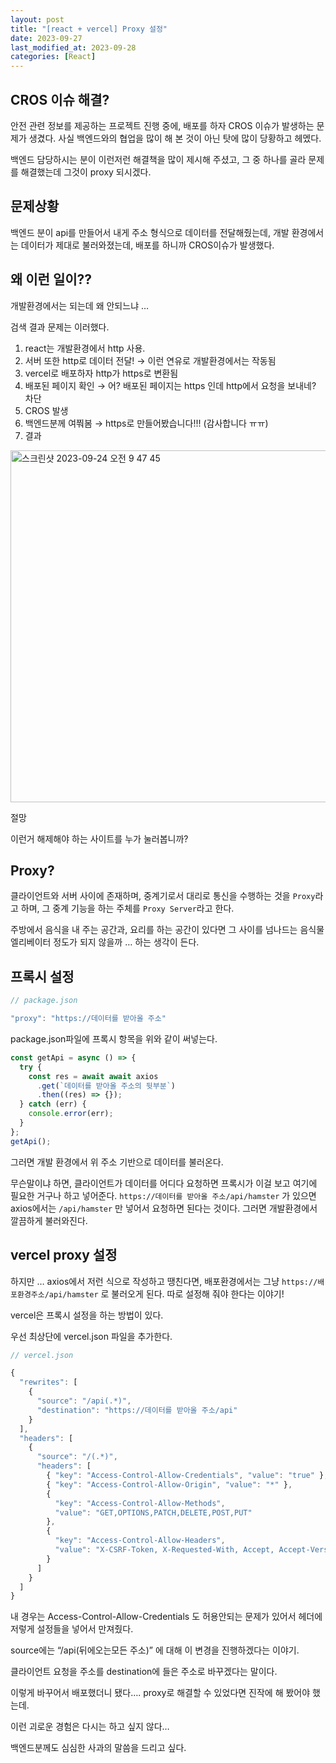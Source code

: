 ```yaml
---
layout: post
title: "[react + vercel] Proxy 설정"
date: 2023-09-27
last_modified_at: 2023-09-28
categories: [React]
---
```


## CROS 이슈 해결?

안전 관련 정보를 제공하는 프로젝트 진행 중에, 배포를 하자 CROS 이슈가 발생하는 문제가 생겼다. 사실 백엔드와의 협업을 많이 해 본 것이 아닌 탓에 많이 당황하고 헤멨다.

백엔드 담당하시는 분이 이런저런 해결책을 많이 제시해 주셨고, 그 중 하나를 골라 문제를 해결했는데 그것이 proxy 되시겠다.

## 문제상황

백엔드 분이 api를 만들어서 내게 주소 형식으로 데이터를 전달해줬는데, 개발 환경에서는 데이터가 제대로 불러와졌는데, 배포를 하니까 CROS이슈가 발생했다.

## 왜 이런 일이??

개발환경에서는 되는데 왜 안되느냐 …

검색 결과 문제는 이러했다.

1. react는 개발환경에서 http 사용.
2. 서버 또한 http로 데이터 전달! → 이런 연유로 개발환경에서는 작동됨
3. vercel로 배포하자 http가 https로 변환됨
4. 배포된 페이지 확인 → 어? 배포된 페이지는 https 인데 http에서 요청을 보내네? 차단
5. CROS 발생
6. 백엔드분께 여쭤봄 → https로 만들어봤습니다!!! (감사합니다 ㅠㅠ)
7. 결과

<img width="563" alt="스크린샷 2023-09-24 오전 9 47 45" src="https://github.com/HamsterStudent/HamsterStudent/assets/60914441/48f40f4a-da06-4d58-aa91-f83ed1533c0c">

절망

이런거 해제해야 하는 사이트를 누가 눌러봅니까?

## Proxy?

클라이언트와 서버 사이에 존재하며, 중계기로서 대리로 통신을 수행하는 것을 `Proxy`라고 하며, 그 중계 기능을 하는 주체를 `Proxy Server`라고 한다.

주방에서 음식을 내 주는 공간과, 요리를 하는 공간이 있다면 그 사이를 넘나드는 음식물 엘리베이터 정도가 되지 않을까 … 하는 생각이 든다.

## 프록시 설정

```jsx
// package.json

"proxy": "https://데이터를 받아올 주소"
```

package.json파일에 프록시 항목을 위와 같이 써넣는다.

```jsx
const getApi = async () => {
  try {
    const res = await await axios
      .get(`데이터를 받아올 주소의 뒷부분`)
      .then((res) => {});
  } catch (err) {
    console.error(err);
  }
};
getApi();
```

그러면 개발 환경에서 위 주소 기반으로 데이터를 불러온다.

무슨말이냐 하면, 클라이언트가 데이터를 어디다 요청하면 프록시가 이걸 보고 여기에 필요한 거구나 하고 넣어준다. `https://데이터를 받아올 주소/api/hamster` 가 있으면 axios에서는 `/api/hamster` 만 넣어서 요청하면 된다는 것이다. 그러면 개발환경에서 깔끔하게 불러와진다.

## vercel proxy 설정

하지만 … axios에서 저런 식으로 작성하고 땡친다면, 배포환경에서는 그냥 `https://배포환경주소/api/hamster` 로 불러오게 된다. 따로 설정해 줘야 한다는 이야기!

vercel은 프록시 설정을 하는 방법이 있다.

우선 최상단에 vercel.json 파일을 추가한다.

```jsx
// vercel.json

{
  "rewrites": [
    {
      "source": "/api(.*)",
      "destination": "https://데이터를 받아올 주소/api"
    }
  ],
  "headers": [
    {
      "source": "/(.*)",
      "headers": [
        { "key": "Access-Control-Allow-Credentials", "value": "true" },
        { "key": "Access-Control-Allow-Origin", "value": "*" },
        {
          "key": "Access-Control-Allow-Methods",
          "value": "GET,OPTIONS,PATCH,DELETE,POST,PUT"
        },
        {
          "key": "Access-Control-Allow-Headers",
          "value": "X-CSRF-Token, X-Requested-With, Accept, Accept-Version, Content-Length, Content-MD5, Content-Type, Date, X-Api-Version"
        }
      ]
    }
  ]
}
```

내 경우는 Access-Control-Allow-Credentials 도 허용안되는 문제가 있어서 헤더에 저렇게 설정들을 넣어서 만져줬다.

source에는 “/api(뒤에오는모든 주소)” 에 대해 이 변경을 진행하겠다는 이야기.

클라이언트 요청을 주소를 destination에 들은 주소로 바꾸겠다는 말이다.

이렇게 바꾸어서 배포했더니 됐다…. proxy로 해결할 수 있었다면 진작에 해 봤어야 했는데.

이런 괴로운 경험은 다시는 하고 싶지 않다…

백엔드분께도 심심한 사과의 말씀을 드리고 싶다.
